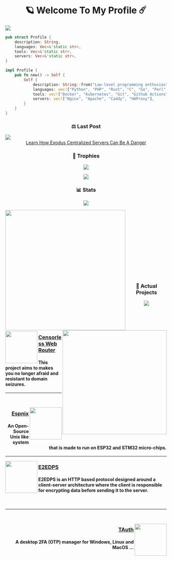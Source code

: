 <h1 align="center">🪐 Welcome To My Profile ☄️</h1>
<img src="https://github.com/user-attachments/assets/d77bbb69-914d-4249-9f28-f06b65ac3780">

```rust
pub struct Profile {
    description: String,
    languages: Vec<&'static str>,
    tools: Vec<&'static str>,
    servers: Vec<&'static str>,
}

impl Profile {
    pub fn new() -> Self {
        Self {
            description: String::from("Low-level programming enthusiast"),
            languages: vec!["Python", "PHP", "Rust", "C", "Go", "Perl", "Typescript"],
            tools: vec!["Docker", "Kubernetes", "Git", "Github Actions", "Travis CI", "Jenkins"],
            servers: vec!["Nginx", "Apache", "Caddy", "HAProxy"],
        }
    }
}
```
<h3 align="center">⚖️ Last Post</h3>

<a href="https://github.com/SystemVll/exodus-privacy-report">
    <img src="https://github.com/user-attachments/assets/cfb4340c-bad1-4dd2-8226-3747e3e4216b"/>
</a>

<div align="center"><a href="https://github.com/SystemVll/exodus-privacy-report">Learn How Exodus Centralized Servers Can Be A Danger</a></div>

<h3 align="center">🥇 Trophies</h3>
<p align="center">
    <img src="https://user-images.githubusercontent.com/69421356/224833055-b11660f1-60f8-4211-9bee-4527e9259cd1.png">
</p>
<p align="center">
    <img src="https://github-profile-trophy.vercel.app/?username=SystemVll&theme=dracula&margin-w=10&margin-h=15&column=10">
</p>

<h3 align="center">📊 Stats</h3>
<p align="center">
    <img src="https://user-images.githubusercontent.com/69421356/224833055-b11660f1-60f8-4211-9bee-4527e9259cd1.png">
</p>
<div float="center">
    <img align="left" width="375" src="https://github-readme-stats.vercel.app/api?username=SystemVll&theme=nord&show_icons=true&hide_border=true&count_private=true">
    <img align="right" width="325" src="https://github-readme-stats.vercel.app/api/top-langs/?username=SystemVll&theme=nord&show_icons=true&hide_border=true&layout=compact">
</div>

<br><br>
<br><br>
<br><br>
<br><br>
<br><br>
<br><br>

<h3 align="center">📌 Actual Projects</h3>
<p align="center">
    <img src="https://user-images.githubusercontent.com/69421356/224833055-b11660f1-60f8-4211-9bee-4527e9259cd1.png">
</p>
<div>
    <br>
    <br>
    <br>
    <p>
        <img width="100" align="left" src="https://github.com/user-attachments/assets/77515db5-8d73-4bcb-ad82-c010f54ebd62"/>
        <h3><a href="https://github.com/Dark-Utilities/The-Reverse-Lab">Censorless Web Router</a></h3>
        <h4>This project aims to makes you no longer afraid and resistant to domain seizures.</h4>
    </p>
    <hr>
    <br>
    <p>
        <img width="100" align="right" src="https://github.com/user-attachments/assets/95c9cdf3-54f3-48c6-b9ec-5606725b4905"/>
        <h3 align="right"><a href="https://github.com/SystemVll/espnix">Espnix</a></h3>
        <h4 align="right">An Open-Source Unix like system that is made to run on ESP32 and STM32 micro-chips.</h4>
    </p>
    <hr>
    <p>
        <img width="100" align="left" src="https://github.com/user-attachments/assets/7fa4d2b3-5fa2-466d-93b9-eb62e140e020"/>
        <h3><a href="https://github.com/E2EDPS/Research-Paper">E2EDPS</a></h3>
        <h4>E2EDPS is an HTTP based protocol designed around a client-server architecture where the client is responsible for encrypting data before sending it to the server.</h4>
    </p>
    <br>
    <hr>
    <br>
    <p>
        <img width="100" align="right" src="https://github.com/user-attachments/assets/f1171a0c-1c0a-44bc-9198-a9a6bfdbb068"/>
        <h3 align="right"><a href="https://github.com/SystemVll/pc-auth">TAuth</a></h3>
        <h4 align="right">A desktop 2FA (OTP) manager for Windows, Linux and MacOS ...</h4>
    </p>
</p>
